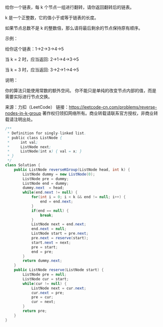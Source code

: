 给你一个链表，每 k 个节点一组进行翻转，请你返回翻转后的链表。

k 是一个正整数，它的值小于或等于链表的长度。

如果节点总数不是 k 的整数倍，那么请将最后剩余的节点保持原有顺序。

 

示例：

给你这个链表：1->2->3->4->5

当 k = 2 时，应当返回: 2->1->4->3->5

当 k = 3 时，应当返回: 3->2->1->4->5

 

说明：

你的算法只能使用常数的额外空间。
你不能只是单纯的改变节点内部的值，而是需要实际进行节点交换。

来源：力扣（LeetCode）
链接：https://leetcode-cn.com/problems/reverse-nodes-in-k-group
著作权归领扣网络所有。商业转载请联系官方授权，非商业转载请注明出处。

```java
/**
 * Definition for singly-linked list.
 * public class ListNode {
 *     int val;
 *     ListNode next;
 *     ListNode(int x) { val = x; }
 * }
 */
class Solution {
    public ListNode reverseKGroup(ListNode head, int k) {
        ListNode dummy = new ListNode(0);
        ListNode pre = dummy;
        ListNode end = dummy;
        dummy.next  = head;
        while(end.next != null) {
            for(int i = 0; i < k && end != null; i++) {
                end = end.next;
            }
            if(end == null) {
                break;
            }
            ListNode next = end.next;
            end.next = null;
            ListNode start = pre.next;
            pre.next = reserve(start);
            start.next = next;
            pre = start;
            end = pre;
        }
        return dummy.next;
    }
    public ListNode reserve(ListNode start) {
        ListNode pre = null;
        ListNode cur = start;
        while(cur != null) {
            ListNode next = cur.next;
            cur.next = pre;
            pre = cur;
            cur = next;
        }
        return pre;
    }
}
```


